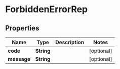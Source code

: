 

# ForbiddenErrorRep


## Properties

Name | Type | Description | Notes
------------ | ------------- | ------------- | -------------
**code** | **String** |  |  [optional]
**message** | **String** |  |  [optional]



